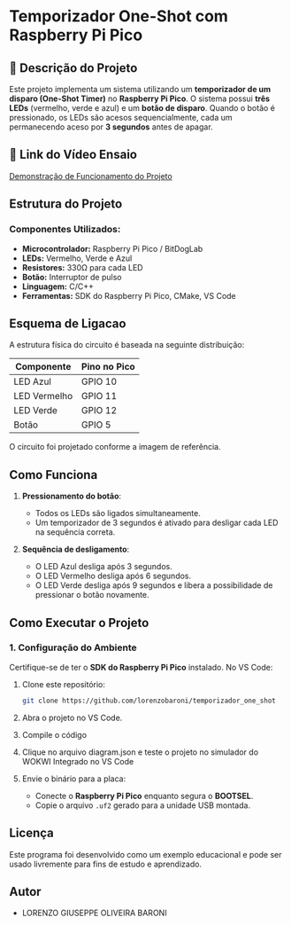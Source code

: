 # Temporizador One-Shot com Raspberry Pi Pico

## 📌 Descrição do Projeto
Este projeto implementa um sistema utilizando um **temporizador de um disparo (One-Shot Timer)** no **Raspberry Pi Pico**. O sistema possui **três LEDs** (vermelho, verde e azul) e um **botão de disparo**. Quando o botão é pressionado, os LEDs são acesos sequencialmente, cada um permanecendo aceso por **3 segundos** antes de apagar.

## 🔗 Link do Vídeo Ensaio

[Demonstração de Funcionamento do Projeto]()

## Estrutura do Projeto
### Componentes Utilizados:
- **Microcontrolador:** Raspberry Pi Pico / BitDogLab
- **LEDs:** Vermelho, Verde e Azul
- **Resistores:** 330Ω para cada LED
- **Botão:** Interruptor de pulso
- **Linguagem:** C/C++
- **Ferramentas:** SDK do Raspberry Pi Pico, CMake, VS Code

## Esquema de Ligacao
A estrutura física do circuito é baseada na seguinte distribuição:

| Componente | Pino no Pico |
|------------|--------------|
| LED Azul | GPIO 10 |
| LED Vermelho | GPIO 11 |
| LED Verde | GPIO 12 |
| Botão | GPIO 5 |

O circuito foi projetado conforme a imagem de referência.

## Como Funciona
1. **Pressionamento do botão**:
   - Todos os LEDs são ligados simultaneamente.
   - Um temporizador de 3 segundos é ativado para desligar cada LED na sequência correta.

2. **Sequência de desligamento**:
   - O LED Azul desliga após 3 segundos.
   - O LED Vermelho desliga após 6 segundos.
   - O LED Verde desliga após 9 segundos e libera a possibilidade de pressionar o botão novamente.

## Como Executar o Projeto
### 1. Configuração do Ambiente
Certifique-se de ter o **SDK do Raspberry Pi Pico** instalado. No VS Code:
1. Clone este repositório:
   ```bash
   git clone https://github.com/lorenzobaroni/temporizador_one_shot
   ```
2. Abra o projeto no VS Code.

3. Compile o código

4. Clique no arquivo diagram.json e teste o projeto no simulador do WOKWI Integrado no VS Code

5. Envie o binário para a placa:
   - Conecte o **Raspberry Pi Pico** enquanto segura o **BOOTSEL**.
   - Copie o arquivo `.uf2` gerado para a unidade USB montada.

## Licença

Este programa foi desenvolvido como um exemplo educacional e pode ser usado livremente para fins de estudo e aprendizado.

## Autor

- LORENZO GIUSEPPE OLIVEIRA BARONI

